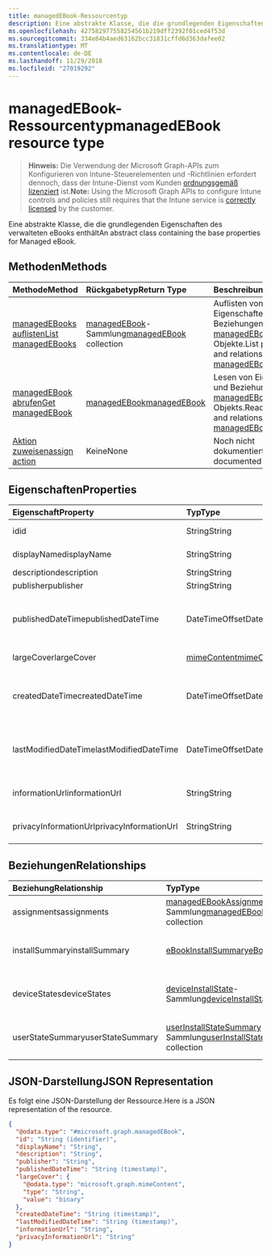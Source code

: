 ```yaml
---
title: managedEBook-Ressourcentyp
description: Eine abstrakte Klasse, die die grundlegenden Eigenschaften des verwalteten eBooks enthält
ms.openlocfilehash: 427582977558254561b219dff2392f01ced4f53d
ms.sourcegitcommit: 334e84b4aed63162bcc31831cffd6d363dafee02
ms.translationtype: MT
ms.contentlocale: de-DE
ms.lasthandoff: 11/29/2018
ms.locfileid: "27019292"
---
```

# <a name="managedebook-resource-type"></a><span data-ttu-id="5f3f8-103">managedEBook-Ressourcentyp</span><span class="sxs-lookup"><span data-stu-id="5f3f8-103">managedEBook resource type</span></span>

> <span data-ttu-id="5f3f8-104">**Hinweis:** Die Verwendung der Microsoft Graph-APIs zum Konfigurieren von Intune-Steuerelementen und -Richtlinien erfordert dennoch, dass der Intune-Dienst vom Kunden [ordnungsgemäß lizenziert](https://go.microsoft.com/fwlink/?linkid=839381) ist.</span><span class="sxs-lookup"><span data-stu-id="5f3f8-104">**Note:** Using the Microsoft Graph APIs to configure Intune controls and policies still requires that the Intune service is [correctly licensed](https://go.microsoft.com/fwlink/?linkid=839381) by the customer.</span></span>

<span data-ttu-id="5f3f8-105">Eine abstrakte Klasse, die die grundlegenden Eigenschaften des verwalteten eBooks enthält</span><span class="sxs-lookup"><span data-stu-id="5f3f8-105">An abstract class containing the base properties for Managed eBook.</span></span>
## <a name="methods"></a><span data-ttu-id="5f3f8-106">Methoden</span><span class="sxs-lookup"><span data-stu-id="5f3f8-106">Methods</span></span>
|<span data-ttu-id="5f3f8-107">Methode</span><span class="sxs-lookup"><span data-stu-id="5f3f8-107">Method</span></span>|<span data-ttu-id="5f3f8-108">Rückgabetyp</span><span class="sxs-lookup"><span data-stu-id="5f3f8-108">Return Type</span></span>|<span data-ttu-id="5f3f8-109">Beschreibung</span><span class="sxs-lookup"><span data-stu-id="5f3f8-109">Description</span></span>|
|:---|:---|:---|
|[<span data-ttu-id="5f3f8-110">managedEBooks auflisten</span><span class="sxs-lookup"><span data-stu-id="5f3f8-110">List managedEBooks</span></span>](../api/intune-books-managedebook-list.md)|<span data-ttu-id="5f3f8-111">[managedEBook](../resources/intune-books-managedebook.md)-Sammlung</span><span class="sxs-lookup"><span data-stu-id="5f3f8-111">[managedEBook](../resources/intune-books-managedebook.md) collection</span></span>|<span data-ttu-id="5f3f8-112">Auflisten von Eigenschaften und Beziehungen der [managedEBook](../resources/intune-books-managedebook.md)-Objekte.</span><span class="sxs-lookup"><span data-stu-id="5f3f8-112">List properties and relationships of the [managedEBook](../resources/intune-books-managedebook.md) objects.</span></span>|
|[<span data-ttu-id="5f3f8-113">managedEBook abrufen</span><span class="sxs-lookup"><span data-stu-id="5f3f8-113">Get managedEBook</span></span>](../api/intune-books-managedebook-get.md)|[<span data-ttu-id="5f3f8-114">managedEBook</span><span class="sxs-lookup"><span data-stu-id="5f3f8-114">managedEBook</span></span>](../resources/intune-books-managedebook.md)|<span data-ttu-id="5f3f8-115">Lesen von Eigenschaften und Beziehungen des [managedEBook](../resources/intune-books-managedebook.md)-Objekts.</span><span class="sxs-lookup"><span data-stu-id="5f3f8-115">Read properties and relationships of the [managedEBook](../resources/intune-books-managedebook.md) object.</span></span>|
|[<span data-ttu-id="5f3f8-116">Aktion zuweisen</span><span class="sxs-lookup"><span data-stu-id="5f3f8-116">assign action</span></span>](../api/intune-books-managedebook-assign.md)|<span data-ttu-id="5f3f8-117">Keine</span><span class="sxs-lookup"><span data-stu-id="5f3f8-117">None</span></span>|<span data-ttu-id="5f3f8-118">Noch nicht dokumentiert</span><span class="sxs-lookup"><span data-stu-id="5f3f8-118">Not yet documented</span></span>|

## <a name="properties"></a><span data-ttu-id="5f3f8-119">Eigenschaften</span><span class="sxs-lookup"><span data-stu-id="5f3f8-119">Properties</span></span>
|<span data-ttu-id="5f3f8-120">Eigenschaft</span><span class="sxs-lookup"><span data-stu-id="5f3f8-120">Property</span></span>|<span data-ttu-id="5f3f8-121">Typ</span><span class="sxs-lookup"><span data-stu-id="5f3f8-121">Type</span></span>|<span data-ttu-id="5f3f8-122">Beschreibung</span><span class="sxs-lookup"><span data-stu-id="5f3f8-122">Description</span></span>|
|:---|:---|:---|
|<span data-ttu-id="5f3f8-123">id</span><span class="sxs-lookup"><span data-stu-id="5f3f8-123">id</span></span>|<span data-ttu-id="5f3f8-124">String</span><span class="sxs-lookup"><span data-stu-id="5f3f8-124">String</span></span>|<span data-ttu-id="5f3f8-125">Schlüssel der Entität</span><span class="sxs-lookup"><span data-stu-id="5f3f8-125">Key of the entity.</span></span>|
|<span data-ttu-id="5f3f8-126">displayName</span><span class="sxs-lookup"><span data-stu-id="5f3f8-126">displayName</span></span>|<span data-ttu-id="5f3f8-127">String</span><span class="sxs-lookup"><span data-stu-id="5f3f8-127">String</span></span>|<span data-ttu-id="5f3f8-128">Name des E-Books</span><span class="sxs-lookup"><span data-stu-id="5f3f8-128">Name of the eBook.</span></span>|
|<span data-ttu-id="5f3f8-129">description</span><span class="sxs-lookup"><span data-stu-id="5f3f8-129">description</span></span>|<span data-ttu-id="5f3f8-130">String</span><span class="sxs-lookup"><span data-stu-id="5f3f8-130">String</span></span>|<span data-ttu-id="5f3f8-131">Beschreibung</span><span class="sxs-lookup"><span data-stu-id="5f3f8-131">Description.</span></span>|
|<span data-ttu-id="5f3f8-132">publisher</span><span class="sxs-lookup"><span data-stu-id="5f3f8-132">publisher</span></span>|<span data-ttu-id="5f3f8-133">String</span><span class="sxs-lookup"><span data-stu-id="5f3f8-133">String</span></span>|<span data-ttu-id="5f3f8-134">Herausgeber</span><span class="sxs-lookup"><span data-stu-id="5f3f8-134">Publisher.</span></span>|
|<span data-ttu-id="5f3f8-135">publishedDateTime</span><span class="sxs-lookup"><span data-stu-id="5f3f8-135">publishedDateTime</span></span>|<span data-ttu-id="5f3f8-136">DateTimeOffset</span><span class="sxs-lookup"><span data-stu-id="5f3f8-136">DateTimeOffset</span></span>|<span data-ttu-id="5f3f8-137">Datum und Uhrzeit der Veröffentlichung des E-Books.</span><span class="sxs-lookup"><span data-stu-id="5f3f8-137">The date and time when the eBook was published.</span></span>|
|<span data-ttu-id="5f3f8-138">largeCover</span><span class="sxs-lookup"><span data-stu-id="5f3f8-138">largeCover</span></span>|[<span data-ttu-id="5f3f8-139">mimeContent</span><span class="sxs-lookup"><span data-stu-id="5f3f8-139">mimeContent</span></span>](../resources/intune-shared-mimecontent.md)|<span data-ttu-id="5f3f8-140">Umschlagbild des Buchs</span><span class="sxs-lookup"><span data-stu-id="5f3f8-140">Book cover.</span></span>|
|<span data-ttu-id="5f3f8-141">createdDateTime</span><span class="sxs-lookup"><span data-stu-id="5f3f8-141">createdDateTime</span></span>|<span data-ttu-id="5f3f8-142">DateTimeOffset</span><span class="sxs-lookup"><span data-stu-id="5f3f8-142">DateTimeOffset</span></span>|<span data-ttu-id="5f3f8-143">Datum und Uhrzeit der Erstellung der E-Book-Datei.</span><span class="sxs-lookup"><span data-stu-id="5f3f8-143">The date and time when the eBook file was created.</span></span>|
|<span data-ttu-id="5f3f8-144">lastModifiedDateTime</span><span class="sxs-lookup"><span data-stu-id="5f3f8-144">lastModifiedDateTime</span></span>|<span data-ttu-id="5f3f8-145">DateTimeOffset</span><span class="sxs-lookup"><span data-stu-id="5f3f8-145">DateTimeOffset</span></span>|<span data-ttu-id="5f3f8-146">Datum und Uhrzeit der letzten Änderung des E-Books.</span><span class="sxs-lookup"><span data-stu-id="5f3f8-146">The date and time when the eBook was last modified.</span></span>|
|<span data-ttu-id="5f3f8-147">informationUrl</span><span class="sxs-lookup"><span data-stu-id="5f3f8-147">informationUrl</span></span>|<span data-ttu-id="5f3f8-148">String</span><span class="sxs-lookup"><span data-stu-id="5f3f8-148">String</span></span>|<span data-ttu-id="5f3f8-149">URL zur Seite mit weiteren Informationen.</span><span class="sxs-lookup"><span data-stu-id="5f3f8-149">The more information Url.</span></span>|
|<span data-ttu-id="5f3f8-150">privacyInformationUrl</span><span class="sxs-lookup"><span data-stu-id="5f3f8-150">privacyInformationUrl</span></span>|<span data-ttu-id="5f3f8-151">String</span><span class="sxs-lookup"><span data-stu-id="5f3f8-151">String</span></span>|<span data-ttu-id="5f3f8-152">URL zur Datenschutzerklärung</span><span class="sxs-lookup"><span data-stu-id="5f3f8-152">The privacy statement Url.</span></span>|

## <a name="relationships"></a><span data-ttu-id="5f3f8-153">Beziehungen</span><span class="sxs-lookup"><span data-stu-id="5f3f8-153">Relationships</span></span>
|<span data-ttu-id="5f3f8-154">Beziehung</span><span class="sxs-lookup"><span data-stu-id="5f3f8-154">Relationship</span></span>|<span data-ttu-id="5f3f8-155">Typ</span><span class="sxs-lookup"><span data-stu-id="5f3f8-155">Type</span></span>|<span data-ttu-id="5f3f8-156">Beschreibung</span><span class="sxs-lookup"><span data-stu-id="5f3f8-156">Description</span></span>|
|:---|:---|:---|
|<span data-ttu-id="5f3f8-157">assignments</span><span class="sxs-lookup"><span data-stu-id="5f3f8-157">assignments</span></span>|<span data-ttu-id="5f3f8-158">[managedEBookAssignment](../resources/intune-books-managedebookassignment.md)-Sammlung</span><span class="sxs-lookup"><span data-stu-id="5f3f8-158">[managedEBookAssignment](../resources/intune-books-managedebookassignment.md) collection</span></span>|<span data-ttu-id="5f3f8-159">Die Liste der Zuweisungen für dieses E-Book.</span><span class="sxs-lookup"><span data-stu-id="5f3f8-159">The list of assignments for this eBook.</span></span>|
|<span data-ttu-id="5f3f8-160">installSummary</span><span class="sxs-lookup"><span data-stu-id="5f3f8-160">installSummary</span></span>|[<span data-ttu-id="5f3f8-161">eBookInstallSummary</span><span class="sxs-lookup"><span data-stu-id="5f3f8-161">eBookInstallSummary</span></span>](../resources/intune-books-ebookinstallsummary.md)|<span data-ttu-id="5f3f8-162">Die Installationszusammenfassung für die mobile App.</span><span class="sxs-lookup"><span data-stu-id="5f3f8-162">Mobile App Install Summary.</span></span>|
|<span data-ttu-id="5f3f8-163">deviceStates</span><span class="sxs-lookup"><span data-stu-id="5f3f8-163">deviceStates</span></span>|<span data-ttu-id="5f3f8-164">[deviceInstallState](../resources/intune-books-deviceinstallstate.md)-Sammlung</span><span class="sxs-lookup"><span data-stu-id="5f3f8-164">[deviceInstallState](../resources/intune-books-deviceinstallstate.md) collection</span></span>|<span data-ttu-id="5f3f8-165">Die Liste der Installationsstatus für das E-Book.</span><span class="sxs-lookup"><span data-stu-id="5f3f8-165">The list of installation states for this eBook.</span></span>|
|<span data-ttu-id="5f3f8-166">userStateSummary</span><span class="sxs-lookup"><span data-stu-id="5f3f8-166">userStateSummary</span></span>|<span data-ttu-id="5f3f8-167">[userInstallStateSummary](../resources/intune-books-userinstallstatesummary.md)-Sammlung</span><span class="sxs-lookup"><span data-stu-id="5f3f8-167">[userInstallStateSummary](../resources/intune-books-userinstallstatesummary.md) collection</span></span>|<span data-ttu-id="5f3f8-168">Die Liste der Installationsstatus für das E-Book.</span><span class="sxs-lookup"><span data-stu-id="5f3f8-168">The list of installation states for this eBook.</span></span>|

## <a name="json-representation"></a><span data-ttu-id="5f3f8-169">JSON-Darstellung</span><span class="sxs-lookup"><span data-stu-id="5f3f8-169">JSON Representation</span></span>
<span data-ttu-id="5f3f8-170">Es folgt eine JSON-Darstellung der Ressource.</span><span class="sxs-lookup"><span data-stu-id="5f3f8-170">Here is a JSON representation of the resource.</span></span>
<!-- {
  "blockType": "resource",
  "keyProperty": "id",
  "@odata.type": "microsoft.graph.managedEBook"
}
-->
``` json
{
  "@odata.type": "#microsoft.graph.managedEBook",
  "id": "String (identifier)",
  "displayName": "String",
  "description": "String",
  "publisher": "String",
  "publishedDateTime": "String (timestamp)",
  "largeCover": {
    "@odata.type": "microsoft.graph.mimeContent",
    "type": "String",
    "value": "binary"
  },
  "createdDateTime": "String (timestamp)",
  "lastModifiedDateTime": "String (timestamp)",
  "informationUrl": "String",
  "privacyInformationUrl": "String"
}
```




